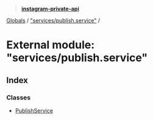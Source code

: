 > **[instagram-private-api](../README.md)**

[Globals](../globals.md) / ["services/publish.service"](_services_publish_service_.md) /

# External module: "services/publish.service"

## Index

### Classes

* [PublishService](../classes/_services_publish_service_.publishservice.md)